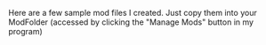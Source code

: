 Here are a few sample mod files I created. Just copy them into your ModFolder (accessed by clicking the "Manage Mods" button in my program)